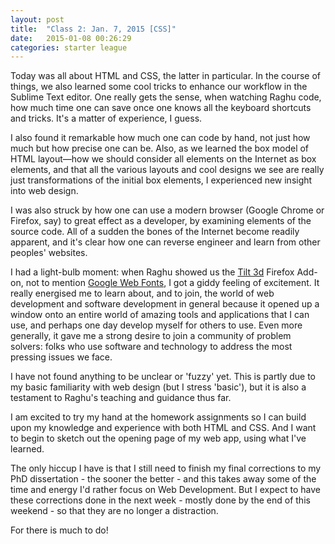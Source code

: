 ```yaml
---
layout: post
title:  "Class 2: Jan. 7, 2015 [CSS]"
date:   2015-01-08 00:26:29
categories: starter league
---
```


Today was all about HTML and CSS, the latter in particular. In the course of things, we also learned some cool tricks to enhance our workflow in the Sublime Text editor. One really gets the sense, when watching Raghu code, how much time one can save once one knows all the keyboard shortcuts and tricks. It's a matter of experience, I guess.

I also found it remarkable how much one can code by hand, not just how much but how precise one can be. Also, as we learned the box model of HTML layout—how we should consider all elements on the Internet as box elements, and that all the various layouts and cool designs we see are really just transformations of the initial box elements, I experienced new insight into web design.

I was also struck by how one can use a modern browser (Google Chrome or Firefox, say) to great effect as a developer, by examining elements of the source code. All of a sudden the bones of the Internet become readily apparent, and it's clear how one can reverse engineer and learn from other peoples' websites.

I had a light-bulb moment: when Raghu showed us the <a title="Tilt 3D" href="https://addons.mozilla.org/en-us/firefox/addon/tilt/" target="_blank">Tilt 3d</a> Firefox Add-on, not to mention <a title="Google Web Fonts" href="https://www.google.com/fonts" target="_blank">Google Web Fonts</a>, I got a giddy feeling of excitement. It really energised me to learn about, and to join, the world of web development and software development in general because it opened up a window onto an entire world of amazing tools and applications that I can use, and perhaps one day develop myself for others to use. Even more generally, it gave me a strong desire to join a community of problem solvers: folks who use software and technology to address the most pressing issues we face.

I have not found anything to be unclear or 'fuzzy' yet. This is partly due to my basic familiarity with web design (but I stress 'basic'), but it is also a testament to Raghu's teaching and guidance thus far.

I am excited to try my hand at the homework assignments so I can build upon my knowledge and experience with both HTML and CSS. And I want to begin to sketch out the opening page of my web app, using what I've learned.

The only hiccup I have is that I still need to finish my final corrections to my PhD dissertation - the sooner the better - and this takes away some of the time and energy I'd rather focus on Web Development. But I expect to have these corrections done in the next week - mostly done by the end of this weekend - so that they are no longer a distraction.

For there is much to do!
